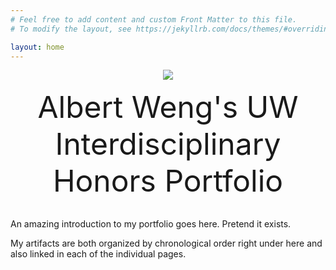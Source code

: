 ```yaml
---
# Feel free to add content and custom Front Matter to this file.
# To modify the layout, see https://jekyllrb.com/docs/themes/#overriding-theme-defaults

layout: home
---
```

<!-- <div align="center">
<font size = "200">
./begin
</font>
</div> -->
<p align="center">
  <img src="/images/challenge.jpg" />
</p>
<div align="center">
<font size = "15">
Albert Weng's UW Interdisciplinary Honors Portfolio
</font>
</div>
<br>

An amazing introduction to my portfolio goes here. Pretend it exists. <br>

My artifacts are both organized by chronological order right under here and also linked in each of the individual pages.
